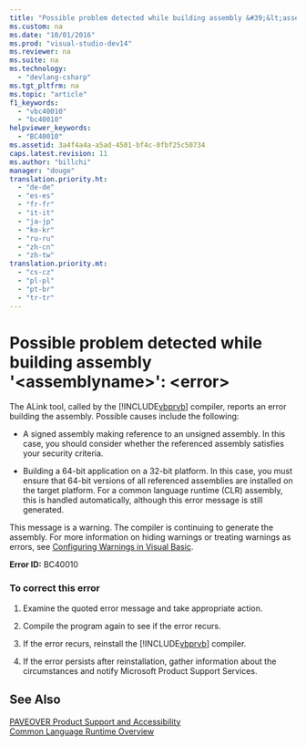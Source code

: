 ```yaml
---
title: "Possible problem detected while building assembly &#39;&lt;assemblyname&gt;&#39;: &lt;error&gt;"
ms.custom: na
ms.date: "10/01/2016"
ms.prod: "visual-studio-dev14"
ms.reviewer: na
ms.suite: na
ms.technology: 
  - "devlang-csharp"
ms.tgt_pltfrm: na
ms.topic: "article"
f1_keywords: 
  - "vbc40010"
  - "bc40010"
helpviewer_keywords: 
  - "BC40010"
ms.assetid: 3a4f4a4a-a5ad-4501-bf4c-0fbf25c50734
caps.latest.revision: 11
ms.author: "billchi"
manager: "douge"
translation.priority.ht: 
  - "de-de"
  - "es-es"
  - "fr-fr"
  - "it-it"
  - "ja-jp"
  - "ko-kr"
  - "ru-ru"
  - "zh-cn"
  - "zh-tw"
translation.priority.mt: 
  - "cs-cz"
  - "pl-pl"
  - "pt-br"
  - "tr-tr"
---
```

# Possible problem detected while building assembly &#39;&lt;assemblyname&gt;&#39;: &lt;error&gt;
The ALink tool, called by the [!INCLUDE[vbprvb](../VS_debugger/includes/vbprvb_md.md)] compiler, reports an error building the assembly. Possible causes include the following:  
  
-   A signed assembly making reference to an unsigned assembly. In this case, you should consider whether the referenced assembly satisfies your security criteria.  
  
-   Building a 64-bit application on a 32-bit platform. In this case, you must ensure that 64-bit versions of all referenced assemblies are installed on the target platform. For a common language runtime (CLR) assembly, this is handled automatically, although this error message is still generated.  
  
 This message is a warning. The compiler is continuing to generate the assembly. For more information on hiding warnings or treating warnings as errors, see [Configuring Warnings in Visual Basic](../VS_IDE/configuring-warnings-in-visual-basic.md).  
  
 **Error ID:** BC40010  
  
### To correct this error  
  
1.  Examine the quoted error message and take appropriate action.  
  
2.  Compile the program again to see if the error recurs.  
  
3.  If the error recurs, reinstall the [!INCLUDE[vbprvb](../VS_debugger/includes/vbprvb_md.md)] compiler.  
  
4.  If the error persists after reinstallation, gather information about the circumstances and notify Microsoft Product Support Services.  
  
## See Also  
 [PAVEOVER Product Support and Accessibility](assetId:///14e1d293-7b6d-40a6-bf3e-a92f8ee6c88c)   
 [Common Language Runtime Overview](assetId:///0fd9aeae-af10-435f-86d4-e76619741e4a)